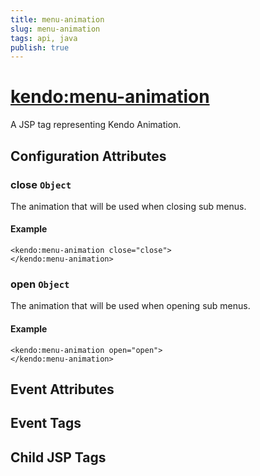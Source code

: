 ```yaml
---
title: menu-animation
slug: menu-animation
tags: api, java
publish: true
---
```


# <kendo:menu-animation>
A JSP tag representing Kendo Animation.

## Configuration Attributes


### close `Object`

The animation that will be used when closing sub menus.

#### Example
    <kendo:menu-animation close="close">
    </kendo:menu-animation>
    

### open `Object`

The animation that will be used when opening sub menus.

#### Example
    <kendo:menu-animation open="open">
    </kendo:menu-animation>
    

## Event Attributes


## Event Tags


## Child JSP Tags


